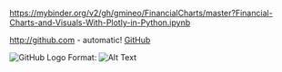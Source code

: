 https://mybinder.org/v2/gh/gmineo/FinancialCharts/master?Financial-Charts-and-Visuals-With-Plotly-in-Python.ipynb

http://github.com - automatic!
[GitHub](http://github.com)

![GitHub Logo](/images/logo.png)
Format: ![Alt Text](url)
